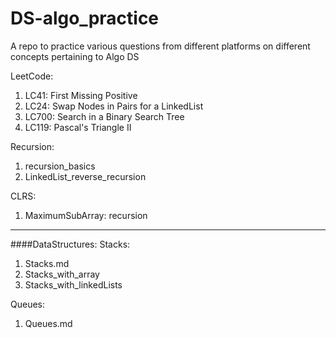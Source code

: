 # DS-algo_practice
A repo to practice various questions from different platforms on different concepts pertaining to Algo DS

LeetCode:
1. LC41: First Missing Positive
2. LC24: Swap Nodes in Pairs for a LinkedList
3. LC700: Search in a Binary Search Tree
4. LC119: Pascal's Triangle II



Recursion:
1. recursion_basics
2. LinkedList_reverse_recursion


CLRS:
1. MaximumSubArray: recursion


---

####DataStructures:
Stacks:
1. Stacks.md
2. Stacks_with_array
3. Stacks_with_linkedLists


Queues:
1. Queues.md


